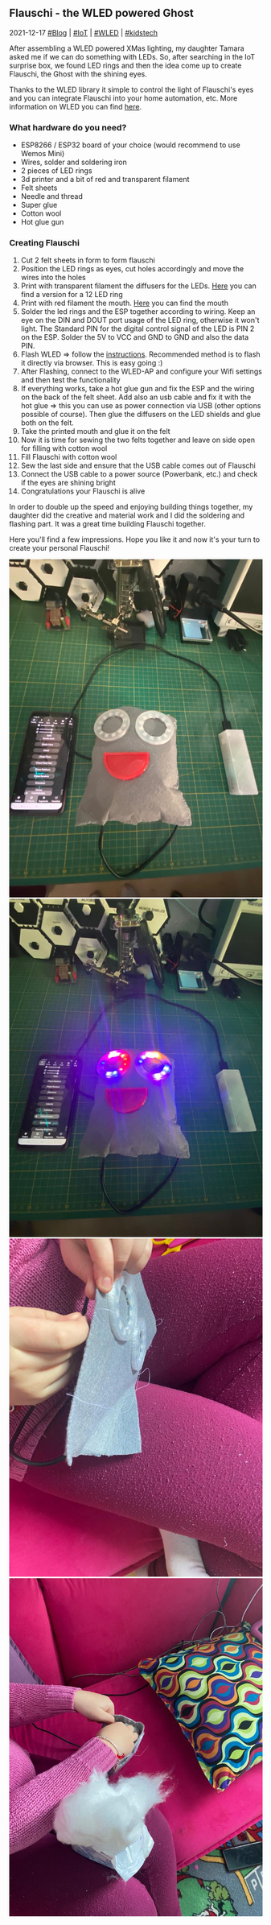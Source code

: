 ## Flauschi - the WLED powered Ghost 
2021-12-17 [#Blog](/index) | [#IoT](/posts/flauschi) | [#WLED](/posts/flauschi) | [#kidstech](/posts/flauschi)

After assembling a WLED powered XMas lighting, my daughter Tamara asked me if we can do something with LEDs. So, after searching in the IoT surprise box, we found LED rings and then the idea come up to create Flauschi, the Ghost with the shining eyes.

Thanks to the WLED library it simple to control the light of Flauschi's eyes and you can integrate Flauschi into your home automation, etc. More information on WLED you can find [here](https://kno.wled.ge/).

### What hardware do you need?
* ESP8266 / ESP32 board of your choice (would recommend to use Wemos Mini)
* Wires, solder and soldering iron
* 2 pieces of LED rings
* 3d printer and a bit of red and transparent filament
* Felt sheets
* Needle and thread
* Super glue
* Cotton wool
* Hot glue gun

### Creating Flauschi
1. Cut 2 felt sheets in form to form flauschi
2. Position the LED rings as eyes, cut holes accordingly and move the wires into the holes
3. Print with transparent filament the diffusers for the LEDs. [Here](https://www.tinkercad.com/embed/dFRdhrcicNz) you can find a version for a 12 LED ring
4. Print with red filament the mouth. [Here](https://www.tinkercad.com/things/jRF1CgsdSXR-epic-face-mouth) you can find the mouth
5. Solder the led rings and the ESP together according to wiring. Keep an eye on the DIN and DOUT port usage of the LED ring, otherwise it won't light. The Standard PIN for the digital control signal of the LED is PIN 2 on the ESP. Solder the 5V to VCC and GND to GND and also the data PIN.
6. Flash WLED => follow the [instructions](https://kno.wled.ge/basics/install-binary/). Recommended method is to flash it directly via browser. This is easy going :)
7. After Flashing, connect to the WLED-AP and configure your Wifi settings and then test the functionality
8. If everything works, take a hot glue gun and fix the ESP and the wiring on the back of the felt sheet. Add also an usb cable and fix it with the hot glue => this you can use as power connection via USB (other options possible of course). Then glue the diffusers on the LED shields and glue both on the felt.
9. Take the printed mouth and glue it on the felt
10. Now it is time for sewing the two felts together and leave on side open for filling with cotton wool
11. Fill Flauschi with cotton wool
12. Sew the last side and ensure that the USB cable comes out of Flauschi
13. Connect the USB cable to a power source (Powerbank, etc.) and check if the eyes are shining bright
14. Congratulations your Flauschi is alive

In order to double up the speed and enjoying building things together, my daughter did the creative and material work and I did the soldering and flashing part. It was a great time building Flauschi together.

Here you'll find a few impressions. Hope you like it and now it's your turn to create your personal Flauschi!

![Flauschi Off](/assets/flauschi/flauschioff.jpg "Flauschi Off")
![Flauschi On](/assets/flauschi/flauschicolor.jpg "Flauschi On")
![Sewing Flauschi](/assets/flauschi/sew.jpg "Sewing Flauschi")
![Filling Flauschi](/assets/flauschi/fillwool.jpg "Filling Flauschi")













